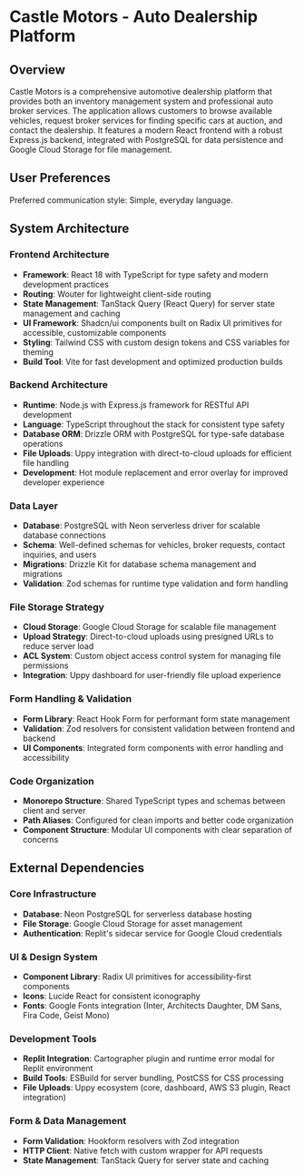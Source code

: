 # Castle Motors - Auto Dealership Platform

## Overview

Castle Motors is a comprehensive automotive dealership platform that provides both an inventory management system and professional auto broker services. The application allows customers to browse available vehicles, request broker services for finding specific cars at auction, and contact the dealership. It features a modern React frontend with a robust Express.js backend, integrated with PostgreSQL for data persistence and Google Cloud Storage for file management.

## User Preferences

Preferred communication style: Simple, everyday language.

## System Architecture

### Frontend Architecture
- **Framework**: React 18 with TypeScript for type safety and modern development practices
- **Routing**: Wouter for lightweight client-side routing
- **State Management**: TanStack Query (React Query) for server state management and caching
- **UI Framework**: Shadcn/ui components built on Radix UI primitives for accessible, customizable components
- **Styling**: Tailwind CSS with custom design tokens and CSS variables for theming
- **Build Tool**: Vite for fast development and optimized production builds

### Backend Architecture
- **Runtime**: Node.js with Express.js framework for RESTful API development
- **Language**: TypeScript throughout the stack for consistent type safety
- **Database ORM**: Drizzle ORM with PostgreSQL for type-safe database operations
- **File Uploads**: Uppy integration with direct-to-cloud uploads for efficient file handling
- **Development**: Hot module replacement and error overlay for improved developer experience

### Data Layer
- **Database**: PostgreSQL with Neon serverless driver for scalable database connections
- **Schema**: Well-defined schemas for vehicles, broker requests, contact inquiries, and users
- **Migrations**: Drizzle Kit for database schema management and migrations
- **Validation**: Zod schemas for runtime type validation and form handling

### File Storage Strategy
- **Cloud Storage**: Google Cloud Storage for scalable file management
- **Upload Strategy**: Direct-to-cloud uploads using presigned URLs to reduce server load
- **ACL System**: Custom object access control system for managing file permissions
- **Integration**: Uppy dashboard for user-friendly file upload experience

### Form Handling & Validation
- **Form Library**: React Hook Form for performant form state management
- **Validation**: Zod resolvers for consistent validation between frontend and backend
- **UI Components**: Integrated form components with error handling and accessibility

### Code Organization
- **Monorepo Structure**: Shared TypeScript types and schemas between client and server
- **Path Aliases**: Configured for clean imports and better code organization
- **Component Structure**: Modular UI components with clear separation of concerns

## External Dependencies

### Core Infrastructure
- **Database**: Neon PostgreSQL for serverless database hosting
- **File Storage**: Google Cloud Storage for asset management
- **Authentication**: Replit's sidecar service for Google Cloud credentials

### UI & Design System
- **Component Library**: Radix UI primitives for accessibility-first components
- **Icons**: Lucide React for consistent iconography
- **Fonts**: Google Fonts integration (Inter, Architects Daughter, DM Sans, Fira Code, Geist Mono)

### Development Tools
- **Replit Integration**: Cartographer plugin and runtime error modal for Replit environment
- **Build Tools**: ESBuild for server bundling, PostCSS for CSS processing
- **File Uploads**: Uppy ecosystem (core, dashboard, AWS S3 plugin, React integration)

### Form & Data Management
- **Form Validation**: Hookform resolvers with Zod integration
- **HTTP Client**: Native fetch with custom wrapper for API requests
- **State Management**: TanStack Query for server state and caching